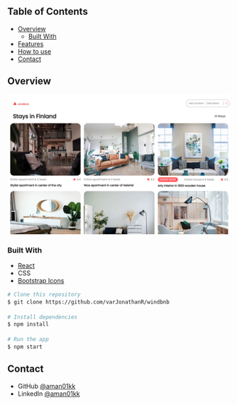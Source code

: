 <!-- TABLE OF CONTENTS -->

## Table of Contents

- [Overview](#overview)
  - [Built With](#built-with)
- [Features](#features)
- [How to use](#how-to-use)
- [Contact](#contact)

<!-- OVERVIEW -->

## Overview

![Windbnb Preview](https://github.com/varJonathanR/windbnb/blob/main/public/windbnb_preview.png)

### Built With

- [React](https://reactjs.org/)
- CSS
- [Bootstrap Icons](https://icons.getbootstrap.com/)


```bash
# Clone this repository
$ git clone https://github.com/varJonathanR/windbnb

# Install dependencies
$ npm install

# Run the app
$ npm start
```

## Contact
- GitHub [@aman01kk](https://github.com/aman01k)
- LinkedIn [@aman01kk](https://www.linkedin.com/in/aman01kk/)
